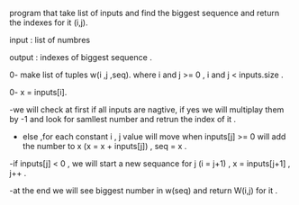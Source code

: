 program that take list of inputs and find the biggest sequence and return the indexes for it (i,j).







input : list of numbres 


output : indexes of biggest sequence . 







0- make list of tuples w(i ,j ,seq). where i and j >= 0 , i and j < inputs.size .

0- x = inputs[i].




-we will check at first if all inputs are nagtive, if yes we will multiplay them by -1 and look for samllest number and retrun the index of it .


- else ,for each constant i , j value will move when inputs[j] >= 0 will add the number to x  (x = x + inputs[j]) , seq = x . 


-if inputs[j] < 0 , we will start a new sequance for j (i = j+1) , x = inputs[j+1] , j++ .


-at the end we will see biggest number in w(seq) and return W(i,j) for it .